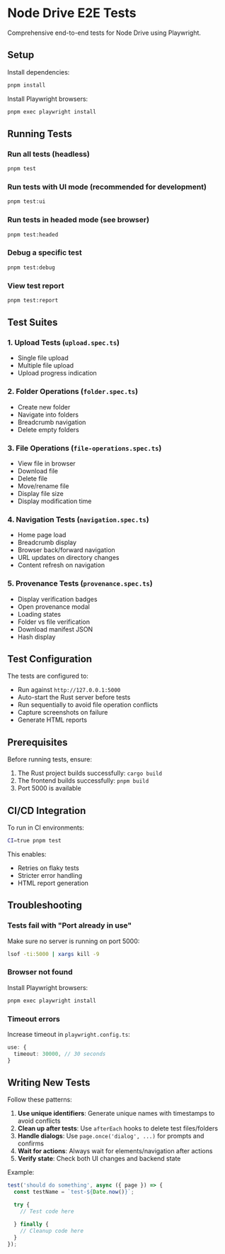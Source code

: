 # Node Drive E2E Tests

Comprehensive end-to-end tests for Node Drive using Playwright.

## Setup

Install dependencies:

```bash
pnpm install
```

Install Playwright browsers:

```bash
pnpm exec playwright install
```

## Running Tests

### Run all tests (headless)

```bash
pnpm test
```

### Run tests with UI mode (recommended for development)

```bash
pnpm test:ui
```

### Run tests in headed mode (see browser)

```bash
pnpm test:headed
```

### Debug a specific test

```bash
pnpm test:debug
```

### View test report

```bash
pnpm test:report
```

## Test Suites

### 1. Upload Tests (`upload.spec.ts`)

- Single file upload
- Multiple file upload
- Upload progress indication

### 2. Folder Operations (`folder.spec.ts`)

- Create new folder
- Navigate into folders
- Breadcrumb navigation
- Delete empty folders

### 3. File Operations (`file-operations.spec.ts`)

- View file in browser
- Download file
- Delete file
- Move/rename file
- Display file size
- Display modification time

### 4. Navigation Tests (`navigation.spec.ts`)

- Home page load
- Breadcrumb display
- Browser back/forward navigation
- URL updates on directory changes
- Content refresh on navigation

### 5. Provenance Tests (`provenance.spec.ts`)

- Display verification badges
- Open provenance modal
- Loading states
- Folder vs file verification
- Download manifest JSON
- Hash display

## Test Configuration

The tests are configured to:

- Run against `http://127.0.0.1:5000`
- Auto-start the Rust server before tests
- Run sequentially to avoid file operation conflicts
- Capture screenshots on failure
- Generate HTML reports

## Prerequisites

Before running tests, ensure:

1. The Rust project builds successfully: `cargo build`
2. The frontend builds successfully: `pnpm build`
3. Port 5000 is available

## CI/CD Integration

To run in CI environments:

```bash
CI=true pnpm test
```

This enables:
- Retries on flaky tests
- Stricter error handling
- HTML report generation

## Troubleshooting

### Tests fail with "Port already in use"

Make sure no server is running on port 5000:

```bash
lsof -ti:5000 | xargs kill -9
```

### Browser not found

Install Playwright browsers:

```bash
pnpm exec playwright install
```

### Timeout errors

Increase timeout in `playwright.config.ts`:

```typescript
use: {
  timeout: 30000, // 30 seconds
}
```

## Writing New Tests

Follow these patterns:

1. **Use unique identifiers**: Generate unique names with timestamps to avoid conflicts
2. **Clean up after tests**: Use `afterEach` hooks to delete test files/folders
3. **Handle dialogs**: Use `page.once('dialog', ...)` for prompts and confirms
4. **Wait for actions**: Always wait for elements/navigation after actions
5. **Verify state**: Check both UI changes and backend state

Example:

```typescript
test('should do something', async ({ page }) => {
  const testName = `test-${Date.now()}`;

  try {
    // Test code here

  } finally {
    // Cleanup code here
  }
});
```
